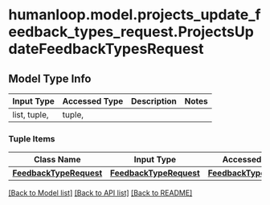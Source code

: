# humanloop.model.projects_update_feedback_types_request.ProjectsUpdateFeedbackTypesRequest

## Model Type Info
Input Type | Accessed Type | Description | Notes
------------ | ------------- | ------------- | -------------
list, tuple,  | tuple,  |  | 

### Tuple Items
Class Name | Input Type | Accessed Type | Description | Notes
------------- | ------------- | ------------- | ------------- | -------------
[**FeedbackTypeRequest**](FeedbackTypeRequest.md) | [**FeedbackTypeRequest**](FeedbackTypeRequest.md) | [**FeedbackTypeRequest**](FeedbackTypeRequest.md) |  | 

[[Back to Model list]](../../README.md#documentation-for-models) [[Back to API list]](../../README.md#documentation-for-api-endpoints) [[Back to README]](../../README.md)


